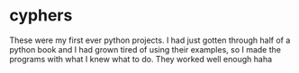 # cyphers
These were my first ever python projects. I had just gotten through half of a python book and I had grown tired of using their examples, so I made the programs with what I knew what to do. They worked well enough haha
